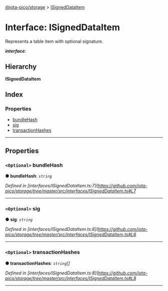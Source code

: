 [@iota-pico/storage](../README.md) > [ISignedDataItem](../interfaces/isigneddataitem.md)

# Interface: ISignedDataItem

Represents a table item with optional signature.

*__interface__*: 

## Hierarchy

**ISignedDataItem**

## Index

### Properties

* [bundleHash](isigneddataitem.md#bundlehash)
* [sig](isigneddataitem.md#sig)
* [transactionHashes](isigneddataitem.md#transactionhashes)

---

## Properties

<a id="bundlehash"></a>

### `<Optional>` bundleHash

**● bundleHash**: *`string`*

*Defined in [interfaces/ISignedDataItem.ts:7](https://github.com/iota-pico/storage/tree/master/src/interfaces/ISignedDataItem.ts#L7*

___
<a id="sig"></a>

### `<Optional>` sig

**● sig**: *`string`*

*Defined in [interfaces/ISignedDataItem.ts:6](https://github.com/iota-pico/storage/tree/master/src/interfaces/ISignedDataItem.ts#L6*

___
<a id="transactionhashes"></a>

### `<Optional>` transactionHashes

**● transactionHashes**: *`string`[]*

*Defined in [interfaces/ISignedDataItem.ts:8](https://github.com/iota-pico/storage/tree/master/src/interfaces/ISignedDataItem.ts#L8*

___


